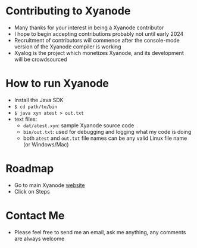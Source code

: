 # Contributing to Xyanode
* Many thanks for your interest in being a Xyanode contributor
* I hope to begin accepting contributions probably not until early 2024
* Recruitment of contributors will commence after the console-mode version of the Xyanode compiler is working
* Xyalog is the project which monetizes Xyanode, and its development will be crowdsourced
# How to run Xyanode
* Install the Java SDK
* `$ cd path/to/bin`
* `$ java xyn atest > out.txt`
* text files:
  * `dat/atest.xyn`: sample Xyanode source code
  * `bin/out.txt`: used for debugging and logging what my code is doing
  * both `atest` and `out.txt` file names can be any valid Linux file name (or Windows/Mac)
# Roadmap
* Go to main Xyanode [website](http://xyanode.org)
* Click on Steps
# Contact Me
* Please feel free to send me an email, ask me anything, any comments are always welcome
